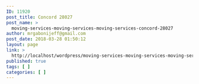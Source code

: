 ```yaml
---
ID: 11920
post_title: Concord 28027
post_name: >
  moving-services-moving-services-moving-services-concord-28027
author: mrgabonijeff@gmail.com
post_date: 2018-03-28 01:50:12
layout: page
link: >
  http://localhost/wordpress/moving-services-moving-services-moving-services-concord-28027/
published: true
tags: [ ]
categories: [ ]
---
```

